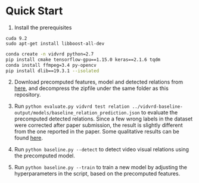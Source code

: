 # Quick Start
1. Install the prerequisites
```
cuda 9.2
sudo apt-get install libboost-all-dev
```

```bash
conda create -n vidvrd python=2.7 
pip install cmake tensorflow-gpu==1.15.0 keras==2.1.6 tqdm 
conda install ffmpeg=3.4 py-opencv
pip install dlib==19.3.1 --isolated
``` 

2. Download precomputed features, model and detected relations from [here](https://zdtnag7mmr.larksuite.com/file/boxusS8Z0kwEizoPPh5h7vx7Usf), and decompress the zipfile under the same folder as this repository.

3. Run `python evaluate.py vidvrd test relation ../vidvrd-baseline-output/models/baseline_relation_prediction.json` to evaluate the precomputed detected relations. Since a few wrong labels in the dataset were corrected after paper submission, the result is slightly different from the one reported in the paper. Some qualitative results can be found [here](http://mm.zl.io).


4. Run `python baseline.py --detect` to detect video visual relations using the precomputed model.

5. Run `python baseline.py --train` to train a new model by adjusting the hyperparameters in the script, based on the precomputed features.
